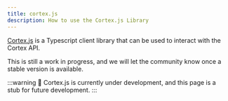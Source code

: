 ```yaml
---
title: cortex.js
description: How to use the Cortex.js Library
---
```


[Cortex.js](https://github.com/janhq/cortex.js) is a Typescript client library that can be used to interact with the Cortex API. 

This is still a work in progress, and we will let the community know once a stable version is available. 

:::warning
🚧 Cortex.js is currently under development, and this page is a stub for future development. 
:::


<!-- 
:::warning
🚧 Cortex.cpp is currently under development. Our documentation outlines the intended behavior of Cortex, which may not yet be fully implemented in the codebase.
:::

Cortex.cpp can be used in a Typescript application with the `cortex.js` library. Cortex.cpp provides a Typescript client library as a **fork of OpenAI's [Typescript library](https://github.com/openai/openai-node)** with additional methods for Local AI.

## Installation

```ts
npm install @janhq/cortexso-node
```

## Usage

1. Replace the OpenAI import with Cortex.cpp in your application:

```diff
- import OpenAI from 'openai';
+ import Cortex from '@janhq/cortexso-node';
```

2. Modify the initialization of the client to use Cortex.cpp:

```diff
- const openai = new OpenAI({
+ const cortex = new Cortex({
    baseURL: "BASE_URL", // The default base URL for Cortex is 'http://localhost:3928'
    apiKey: "OPENAI_API_KEY", // This can be omitted if using the default
});

```

### Example Usage

```js
import Cortex from "@janhq/cortexso-node";

async function inference() {
  const cortex = new Cortex({
    baseURL: "http://localhost:3928/v1",
    apiKey: "",
  });

  // Start the model to run locally
  await cortex.models.start("tinyllama");

  // Inference using the local model
  const resp = await cortex.chat.completions.create({
    model: "llama3",
    messages: [
      { role: "system", content: "You are a chatbot." },
      { role: "user", content: "What is the capital of the United States?" },
    ],
  });
}

inference();
``` -->
